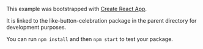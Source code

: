This example was bootstrapped with [Create React App](https://github.com/facebook/create-react-app).

It is linked to the like-button-celebration package in the parent directory for development purposes.

You can run `npm install` and then `npm start` to test your package.
